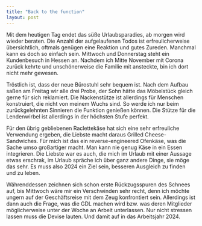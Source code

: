 ```yaml
---
title: "Back to the function"
layout: post
---
```


Mit dem heutigen Tag endet das süße Urlaubsparadies, ab morgen wird wieder beraten. Die Anzahl der aufgelaufenen Todos ist erfreulicherweise übersichtlich, oftmals genügen eine Reaktion und gutes Zureden. Manchmal kann es doch so einfach sein. Mittwoch und Donnerstag steht ein Kundenbesuch in Hessen an. Nachdem ich Mitte November mit Corona zurück kehrte und unschönerweise die Familie mit ansteckte, bin ich dort nicht mehr gewesen.

Tröstlich ist, dass der neue Bürostuhl sehr bequem ist. Nach dem Aufbau saßen am Freitag wir alle drei Probe, der Sohn hätte das Möbelstück gleich gerne für sich reklamiert. Die Nackenstütze ist allerdings für Menschen konstruiert, die nicht von meinem Wuchs sind. So werde ich nur beim zurückgelehnten Sinnieren die Funktion genießen können. Die Stütze für die Lendenwirbel ist allerdings in der höchsten Stufe perfekt.

Für den übrig gebliebenen Raclettekäse hat sich eine sehr erfreuliche Verwendung ergeben, die Liebste macht daraus Grilled Cheese-Sandwiches. Für mich ist das ein reverse-engineered Ofenkäse, was die Sache umso großartiger macht. Man kann nie genug Käse in ein Essen integrieren. Die Liebste war es auch, die mich im Urlaub mit einer Aussage etwas erschrak, im Urlaub spräche ich über ganz andere Dinge, sie möge das sehr. Es muss also 2024 ein Ziel sein, besseren Ausgleich zu finden und zu leben.

Währenddessen zeichnen sich schon erste Rückzugsspuren des Schnees auf, bis Mittwoch wäre mir ein Verschwinden sehr recht, denn ich möchte ungern auf der Geschäftsreise mit dem Zeug konfrontiert sein. Allerdings ist dann auch die Frage, was die GDL machen wird bzw. was deren Mitglieder möglicherweise unter der Woche an Arbeit unterlassen. Nur nicht stressen lassen muss die Devise lauten. Und damit auf in das Arbeitsjahr 2024.
